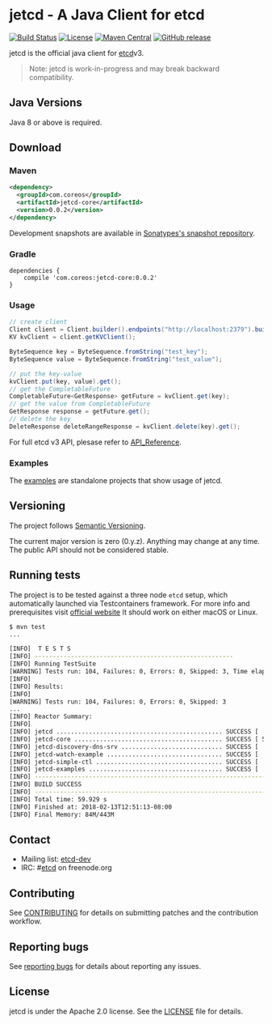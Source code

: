 # jetcd - A Java Client for etcd
[![Build Status](https://img.shields.io/travis/coreos/jetcd/master.svg?style=flat-square)](https://travis-ci.org/coreos/jetcd)
[![License](https://img.shields.io/badge/Licence-Apache%202.0-blue.svg?style=flat-square)](http://www.apache.org/licenses/LICENSE-2.0.html)
[![Maven Central](https://img.shields.io/maven-central/v/com.coreos/jetcd-core.svg?style=flat-square)](https://search.maven.org/#search%7Cga%7C1%7Ccoreos)
[![GitHub release](https://img.shields.io/github/release/coreos/jetcd.svg?style=flat-square)](https://github.com/coreos/jetcd/releases)

jetcd is the official java client for [etcd](https://github.com/coreos/etcd)v3.

> Note: jetcd is work-in-progress and may break backward compatibility.

## Java Versions

Java 8 or above is required.

## Download

### Maven
```xml
<dependency>
  <groupId>com.coreos</groupId>
  <artifactId>jetcd-core</artifactId>
  <version>0.0.2</version>
</dependency>
```

Development snapshots are available in [Sonatypes's snapshot repository](https://oss.sonatype.org/content/repositories/snapshots/).

### Gradle

```
dependencies {
    compile 'com.coreos:jetcd-core:0.0.2'
}
``` 

### Usage

```java
// create client
Client client = Client.builder().endpoints("http://localhost:2379").build();
KV kvClient = client.getKVClient();

ByteSequence key = ByteSequence.fromString("test_key");
ByteSequence value = ByteSequence.fromString("test_value");

// put the key-value
kvClient.put(key, value).get();
// get the CompletableFuture
CompletableFuture<GetResponse> getFuture = kvClient.get(key);
// get the value from CompletableFuture
GetResponse response = getFuture.get();
// delete the key
DeleteResponse deleteRangeResponse = kvClient.delete(key).get();
```

For full etcd v3 API, plesase refer to [API_Reference](https://github.com/coreos/etcd/blob/master/Documentation/dev-guide/api_reference_v3.md).

### Examples

The [examples](https://github.com/coreos/jetcd/tree/master/jetcd-examples) are standalone projects that show usage of jetcd.

## Versioning

The project follows [Semantic Versioning](http://semver.org/).

The current major version is zero (0.y.z). Anything may change at any time. The public API should not be considered stable.

## Running tests

The project is to be tested against a three node `etcd` setup, which automatically launched via Testcontainers framework.
For more info and prerequisites visit [official website](https://www.testcontainers.org/)
It should work on either macOS or Linux.

```sh
$ mvn test
...

[INFO]  T E S T S
[INFO] -------------------------------------------------------
[INFO] Running TestSuite
[WARNING] Tests run: 104, Failures: 0, Errors: 0, Skipped: 3, Time elapsed: 31.308 s - in TestSuite
[INFO]
[INFO] Results:
[INFO]
[WARNING] Tests run: 104, Failures: 0, Errors: 0, Skipped: 3
...
[INFO] Reactor Summary:
[INFO]
[INFO] jetcd .............................................. SUCCESS [  0.010 s]
[INFO] jetcd-core ......................................... SUCCESS [ 55.480 s]
[INFO] jetcd-discovery-dns-srv ............................ SUCCESS [  3.225 s]
[INFO] jetcd-watch-example ................................ SUCCESS [  0.291 s]
[INFO] jetcd-simple-ctl ................................... SUCCESS [  0.028 s]
[INFO] jetcd-examples ..................................... SUCCESS [  0.000 s]
[INFO] ------------------------------------------------------------------------
[INFO] BUILD SUCCESS
[INFO] ------------------------------------------------------------------------
[INFO] Total time: 59.929 s
[INFO] Finished at: 2018-02-13T12:51:13-08:00
[INFO] Final Memory: 84M/443M
````

## Contact

* Mailing list: [etcd-dev](https://groups.google.com/forum/?hl=en#!forum/etcd-dev)
* IRC: #[etcd](irc://irc.freenode.org:6667/#etcd) on freenode.org

## Contributing

See [CONTRIBUTING](https://github.com/coreos/jetcd/blob/master/CONTRIBUTING.md) for details on submitting patches and the contribution workflow.

## Reporting bugs

See [reporting bugs](https://github.com/coreos/etcd/blob/master/Documentation/reporting_bugs.md) for details about reporting any issues.

## License

jetcd is under the Apache 2.0 license. See the [LICENSE](https://github.com/coreos/jetcd/blob/master/LICENSE) file for details.
